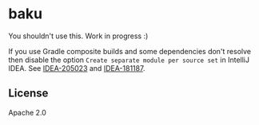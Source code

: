 baku
====

You shouldn't use this. Work in progress :)

If you use Gradle composite builds and some dependencies don't resolve then disable the option `Create separate module per source set` in IntelliJ IDEA.
See [IDEA-205023](https://youtrack.jetbrains.com/issue/IDEA-205023) and [IDEA-181187](https://youtrack.jetbrains.com/issue/IDEA-181187).



License
-------

Apache 2.0
